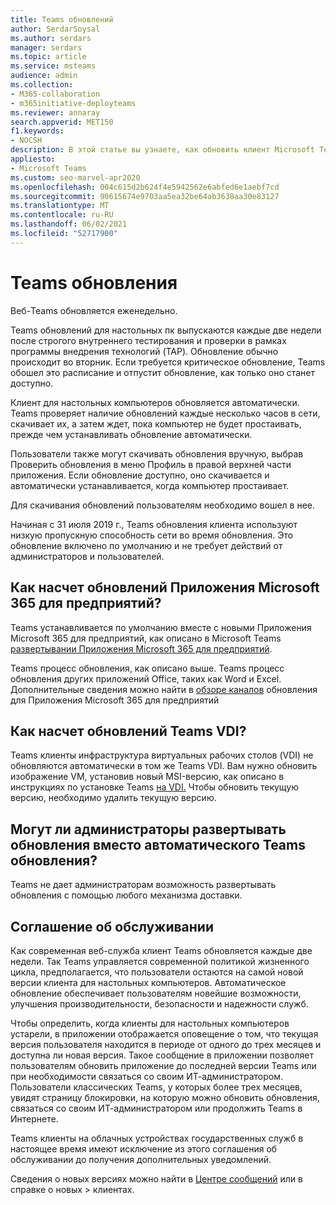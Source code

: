 ```yaml
---
title: Teams обновлений
author: SerdarSoysal
ms.author: serdars
manager: serdars
ms.topic: article
ms.service: msteams
audience: admin
ms.collection:
- M365-collaboration
- m365initiative-deployteams
ms.reviewer: annaray
search.appverid: MET150
f1.keywords:
- NOCSH
description: В этой статье вы узнаете, как обновить клиент Microsoft Teams компьютеров.
appliesto:
- Microsoft Teams
ms.custom: seo-marvel-apr2020
ms.openlocfilehash: 004c615d2b624f4e5942562e6abfed6e1aebf7cd
ms.sourcegitcommit: 90615674e9703aa5ea32be64ab3638aa30e83127
ms.translationtype: MT
ms.contentlocale: ru-RU
ms.lasthandoff: 06/02/2021
ms.locfileid: "52717900"
---
```

# <a name="teams-update-process"></a>Teams обновления

Веб-Teams обновляется еженедельно.

Teams обновлений для настольных пк выпускаются каждые две недели после строгого внутреннего тестирования и проверки в рамках программы внедрения технологий (TAP). Обновление обычно происходит во вторник. Если требуется критическое обновление, Teams обошел это расписание и отпустит обновление, как только оно станет доступно.

Клиент для настольных компьютеров обновляется автоматически. Teams проверяет наличие обновлений каждые несколько часов в сети, скачивает их, а затем ждет, пока компьютер не будет простаивать, прежде чем устанавливать обновление автоматически.

Пользователи также могут скачивать обновления  вручную, выбрав  Проверить обновления в меню Профиль в правой верхней части приложения. Если обновление доступно, оно скачивается и автоматически устанавливается, когда компьютер простаивает.

Для скачивания обновлений пользователям необходимо вошел в нее.

Начиная с 31 июля 2019 г., Teams обновления клиента используют низкую пропускную способность сети во время обновления. Это обновление включено по умолчанию и не требует действий от администраторов и пользователей.

## <a name="what-about-updates-to-microsoft-365-apps-for-enterprise"></a>Как насчет обновлений Приложения Microsoft 365 для предприятий?

Teams устанавливается по умолчанию вместе с новыми Приложения Microsoft 365 для предприятий, как описано в Microsoft Teams [развертывании Приложения Microsoft 365 для предприятий](/DeployOffice/teams-install).

Teams процесс обновления, как описано выше. Teams процесс обновления других приложений Office, таких как Word и Excel. Дополнительные сведения можно найти в [обзоре каналов](/DeployOffice/overview-of-update-channels-for-office-365-proplus) обновления для Приложения Microsoft 365 для предприятий

## <a name="what-about-updates-to-teams-on-vdi"></a>Как насчет обновлений Teams VDI?


Teams клиенты инфраструктура виртуальных рабочих столов (VDI) не обновляются автоматически в том же Teams VDI. Вам нужно обновить изображение VM, установив новый MSI-версию, как описано в инструкциях по установке Teams [на VDI.](teams-for-vdi.md) Чтобы обновить текущую версию, необходимо удалить текущую версию.

## <a name="can-admins-deploy-updates-instead-of-teams-auto-updating"></a>Могут ли администраторы развертывать обновления вместо автоматического Teams обновления?

Teams не дает администраторам возможность развертывать обновления с помощью любого механизма доставки.

## <a name="servicing-agreement"></a>Соглашение об обслуживании

Как современная веб-служба клиент Teams обновляется каждые две недели. Так Teams управляется современной политикой жизненного цикла, предполагается, что пользователи остаются на самой новой версии клиента для настольных компьютеров. Автоматическое обновление обеспечивает пользователям новейшие возможности, улучшения производительности, безопасности и надежности служб.

Чтобы определить, когда клиенты для настольных компьютеров устарели, в приложении отображается оповещение о том, что текущая версия пользователя находится в периоде от одного до трех месяцев и доступна ли новая версия. Такое сообщение в приложении позволяет пользователям обновить приложение до последней версии Teams или при необходимости связаться со своим ИТ-администратором. Пользователи классических Teams, у которых более трех месяцев, увидят страницу блокировки, на которую можно обновить обновления, связаться со своим ИТ-администратором или продолжить Teams в Интернете.

Teams клиенты на облачных устройствах государственных служб в настоящее время имеют исключение из этого соглашения об обслуживании до получения дополнительных уведомлений.

Сведения о новых версиях можно найти в  [Центре сообщений](https://admin.microsoft.com/AdminPortal/Home#/MessageCenter) или в справке о новых  >   клиентах.
